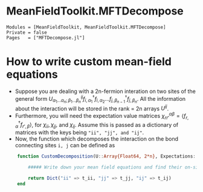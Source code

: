 # MeanFieldToolkit.MFTDecompose

```@autodocs
Modules = [MeanFieldToolkit, MeanFieldToolkit.MFTDecompose]
Private = false
Pages   = ["MFTDecompose.jl"]

```

# How to write custom mean-field equations

* Suppose you are dealing with a 2n-fermion interation on two sites of the general form $U^{ij}_{\alpha_1...\alpha_n ; \beta_1...\beta_n}f^{\dagger}_{i, \alpha_1}f_{i, \alpha_2}...f^{\dagger}_{j, \beta_{n-1}}f_{j, \beta_{n}}$. All the information about the interaction will be stored in the rank = 2n arrays $U^{ij}$.  
* Furthermore, you will need the expectation value matrices $\chi_{rr'}^{\alpha\beta} = \langle f^{\dagger}_{r, \alpha}f_{r', \beta}\rangle$, for $\chi_{ii},\chi_{jj},$ and $\chi_{ij}$. Assume this is passed as a dictionary of matrices with the keys being ``"ii", "jj", and "ij"``.
* Now, the function which decomposes the interaction on the bond connecting sites ``i, j`` can be defined as
```julia
    function CustomDecomposition(U::Array{Float64, 2*n}, Expectations::Dict{String, Matrix{ComplexF64}}) :: Dict{String, Matrix{ComplexF64}}

        ##### Write down your mean field equations and find their on-site component t_{ii}, t_{jj}, and inter-site t_{ij}

        return Dict("ii" => t_ii, "jj" => t_jj, "ij" => t_ij)
    end
```

